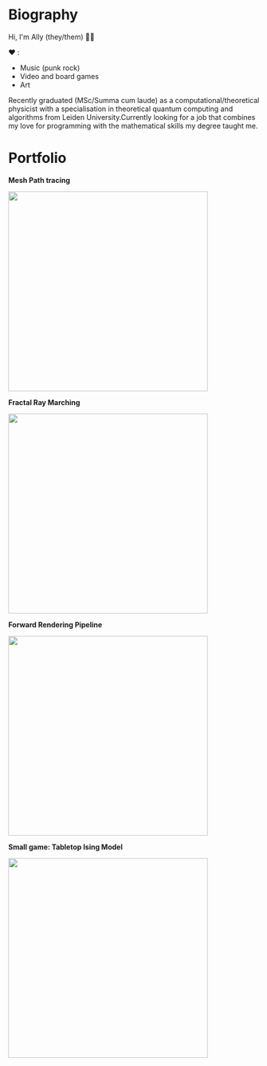 # Biography

Hi, I'm Ally (they/them) :rainbow_flag:

:heart: :
- Music (punk rock)
- Video and board games
- Art
 
Recently graduated (MSc/Summa cum laude) as a computational/theoretical physicist with a specialisation 
in theoretical quantum computing and algorithms from Leiden University.Currently looking for a job that combines my love for programming with the mathematical skills my
degree taught me. <!-- Specifically in game dev/computer graphics. -->

# Portfolio

**Mesh Path tracing**

<img src="https://raw.github.com/akoreman/akoreman/main/images/path.png" width="400">  

**Fractal Ray Marching**

<img src="https://raw.github.com/akoreman/akoreman/main/images/fractal.png" width="400">  

**Forward Rendering Pipeline**

<img src="https://raw.github.com/akoreman/akoreman/main/images/sampleRender.png" width="400">  

**Small game: Tabletop Ising Model**

<img src="https://raw.github.com/akoreman/akoreman/main/images/ising.png" width="400">  
